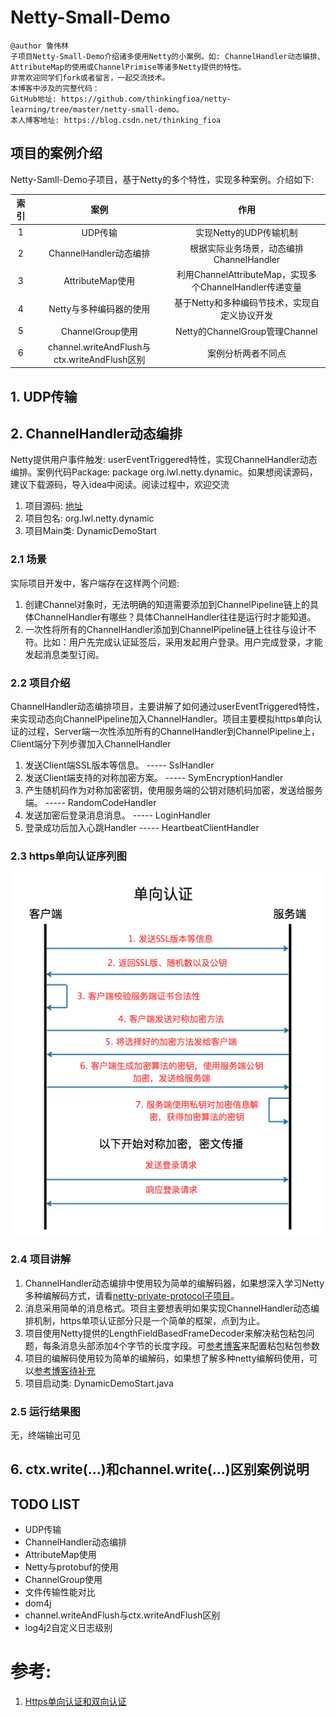 # Netty-Small-Demo
```
@author 鲁伟林
子项目Netty-Small-Demo介绍诸多使用Netty的小案例。如: ChannelHandler动态编排、AttributeMap的使用或ChannelPrimise等诸多Netty提供的特性。
非常欢迎同学们fork或者留言，一起交流技术。
本博客中涉及的完整代码：
GitHub地址: https://github.com/thinkingfioa/netty-learning/tree/master/netty-small-demo。
本人博客地址: https://blog.csdn.net/thinking_fioa
```

## 项目的案例介绍
Netty-Samll-Demo子项目，基于Netty的多个特性，实现多种案例。介绍如下:

|索引|案例|作用|
|:---:|:---:|:---:|
|1|UDP传输|实现Netty的UDP传输机制|
|2|ChannelHandler动态编排|根据实际业务场景，动态编排ChannelHandler|
|3|AttributeMap使用|利用ChannelAttributeMap，实现多个ChannelHandler传递变量|
|4|Netty与多种编码器的使用|基于Netty和多种编码节技术，实现自定义协议开发|
|5|ChannelGroup使用|Netty的ChannelGroup管理Channel|
|6|channel.writeAndFlush与ctx.writeAndFlush区别|案例分析两者不同点|

## 1. UDP传输

## 2. ChannelHandler动态编排
Netty提供用户事件触发: userEventTriggered特性，实现ChannelHandler动态编排。案例代码Package: package org.lwl.netty.dynamic。如果想阅读源码，建议下载源码，导入idea中阅读。阅读过程中，欢迎交流

1. 项目源码: [地址](https://github.com/thinkingfioa/netty-learning/tree/master/netty-small-demo/src/main/java/org/lwl/netty/dynamic)
2. 项目包名: org.lwl.netty.dynamic
3. 项目Main类: DynamicDemoStart

### 2.1 场景
实际项目开发中，客户端存在这样两个问题:

1. 创建Channel对象时，无法明确的知道需要添加到ChannelPipeline链上的具体ChannelHandler有哪些？具体ChannelHandler往往是运行时才能知道。
2. 一次性将所有的ChannelHandler添加到ChannelPipeline链上往往与设计不符。比如：用户先完成认证延签后，采用发起用户登录。用户完成登录，才能发起消息类型订阅。

### 2.2 项目介绍
ChannelHandler动态编排项目，主要讲解了如何通过userEventTriggered特性，来实现动态向ChannelPipeline加入ChannelHandler。项目主要模拟https单向认证的过程，Server端一次性添加所有的ChannelHandler到ChannelPipeline上，Client端分下列步骤加入ChannelHandler

1. 发送Client端SSL版本等信息。  ----- SslHandler
2. 发送Client端支持的对称加密方案。  ----- SymEncryptionHandler
3. 产生随机码作为对称加密密钥，使用服务端的公钥对随机码加密，发送给服务端。 ----- RandomCodeHandler
4. 发送加密后登录消息消息。 ----- LoginHandler
5. 登录成功后加入心跳Handler ----- HeartbeatClientHandler

### 2.3 https单向认证序列图
![](./docs/pics/dynamic-ssl.png)

### 2.4 项目讲解
1. ChannelHandler动态编排中使用较为简单的编解码器，如果想深入学习Netty多种编解码方式，请看[netty-private-protocol子项目](https://github.com/thinkingfioa/netty-learning/tree/master/netty-private-protocol)。
2. 消息采用简单的消息格式。项目主要想表明如果实现ChannelHandler动态编排机制，https单项认证部分只是一个简单的框架，点到为止。
3. 项目使用Netty提供的LengthFieldBasedFrameDecoder来解决粘包粘包问题，每条消息头部添加4个字节的长度字段。可[参考博客](https://blog.csdn.net/thinking_fioa/article/details/80573483)来配置粘包粘包参数
4. 项目的编解码使用较为简单的编解码，如果想了解多种netty编解码使用，可以[参考博客待补充](https://blog.csdn.net/thinking_fioa)
5. 项目启动类: DynamicDemoStart.java

### 2.5 运行结果图
无，终端输出可见

## 6. ctx.write(...)和channel.write(...)区别案例说明

## TODO LIST

-  UDP传输
-  ChannelHandler动态编排
-  AttributeMap使用
-  Netty与protobuf的使用
-  ChannelGroup使用
-  文件传输性能对比
-  dom4j
-  channel.writeAndFlush与ctx.writeAndFlush区别
-  log4j2自定义日志级别

# 参考:
1. [Https单向认证和双向认证](https://blog.csdn.net/duanbokan/article/details/50847612)
